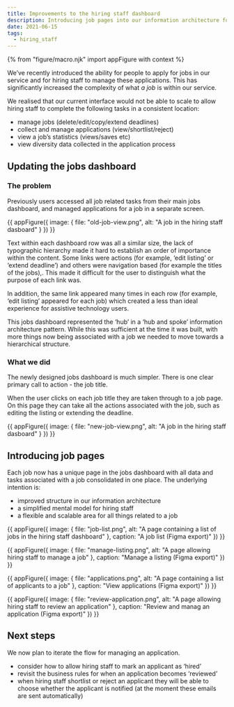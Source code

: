```yaml
---
title: Improvements to the hiring staff dashboard
description: Introducing job pages into our information architecture for hiring staff.
date: 2021-06-15
tags:
  - hiring_staff
---
```


{% from "figure/macro.njk" import appFigure with context %}

We’ve recently introduced the ability for people to apply for jobs in our service and for hiring staff to manage these applications. This has significantly increased the complexity of what _a job_ is within our service.

We realised that our current interface would not be able to scale to allow hiring staff to complete the following tasks in a consistent location:

* manage jobs (delete/edit/copy/extend deadlines)
* collect and manage applications (view/shortlist/reject)
* view a job’s statistics (views/saves etc)
* view diversity data collected in the application process

## Updating the jobs dashboard

### The problem

Previously users accessed all job related tasks from their main jobs dashboard, and managed applications for a job in a separate screen.

{{ appFigure({
  image: {
    file: "old-job-view.png",
    alt: "A job in the hiring staff dasboard"
  }
}) }}

Text within each dashboard row was all a similar size, the lack of typographic hierarchy made it hard to establish an order of importance within the content. Some links were actions (for example, ‘edit listing’ or ‘extend deadline’) and others were navigation based (for example the titles of the jobs),. This made it difficult for the user to distinguish what the purpose of each link was.

In addition, the same link appeared many times in each row (for example, ‘edit listing’ appeared for each job) which created a less than ideal experience for assistive technology users.

This jobs dashboard represented the ‘hub’ in a ‘hub and spoke’ information architecture pattern. While this was sufficient at the time it was built, with more things now being associated with a job we needed to move towards a hierarchical structure.

### What we did

The newly designed jobs dashboard is much simpler. There is one clear primary call to action - the job title.

When the user clicks on each job title they are taken through to a job page. On this page they can take all the actions associated with the job, such as editing the listing or extending the deadline.

{{ appFigure({
  image: {
    file: "new-job-view.png",
    alt: "A job in the hiring staff dasboard"
  }
}) }}

## Introducing job pages

Each job now has a unique page in the jobs dashboard with all data and tasks associated with a job consolidated in one place. The underlying intention is:

* improved structure in our information architecture
* a simplified mental model for hiring staff
* a flexible and scalable area for all things related to a job

{{ appFigure({
  image: {
    file: "job-list.png",
    alt: "A page containing a list of jobs in the hiring staff dashboard"
  },
  caption: "A job list (Figma export)"
}) }}

{{ appFigure({
  image: {
    file: "manage-listing.png",
    alt: "A page allowing hiring staff to manage a job"
  },
  caption: "Manage a listing (Figma export)"
}) }}

{{ appFigure({
  image: {
    file: "applications.png",
    alt: "A page containing a list of applicants to a job"
  },
  caption: "View applications (Figma export)"
}) }}

{{ appFigure({
  image: {
    file: "review-application.png",
    alt: "A page allowing hiring staff to review an application"
  },
  caption: "Review and manag an application (Figma export)"
}) }}

## Next steps

We now plan to iterate the flow for managing an application.

* consider how to allow hiring staff to mark an applicant as ‘hired’
* revisit the business rules for when an application becomes ‘reviewed’  
* when hiring staff shortlist or reject an applicant they will be able to choose whether the applicant is notified (at the moment these emails are sent automatically)
